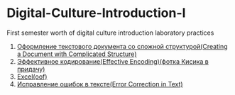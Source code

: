 # Digital-Culture-Introduction-I
First semester worth of digital culture introduction laboratory practices

1. [Оформление текстового документа со сложной структурой(Creating a Document with Complicated Structure)](https://github.com/nazzrrg/Digital-Culture-Introduction-I/tree/master/Tasks/1)
2. [Эффективное кодирование(Effective Encoding)(фотка Кисика в придачу)](https://github.com/nazzrrg/Digital-Culture-Introduction-I/blob/master/Tasks/2/script.py)
3. [Excel(oof)](https://github.com/nazzrrg/Digital-Culture-Introduction-I/tree/master/Tasks/3)
4. [Исправление ошибок в тексте(Error Correction in Text)](https://github.com/nazzrrg/Digital-Culture-Introduction-I/blob/master/Tasks/4/src/main.rs)
